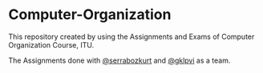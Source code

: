 # Computer-Organization

This repository created by using the Assignments and Exams of Computer Organization Course, ITU.

The Assignments done with [@serrabozkurt](https://github.com/serrabozkurt) and [@gklpvi](https://github.com/gklpvi) as a team.
